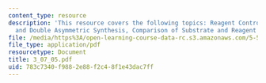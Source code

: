 ```yaml
---
content_type: resource
description: 'This resource covers the following topics: Reagent Control Strategies
  and Double Asymmetric Synthesis, Comparison of Substrate and Reagent Control Strategies'
file: /media/https%3A/open-learning-course-data-rc.s3.amazonaws.com/5-512-synthetic-organic-chemistry-ii-spring-2005/783c7340f9882e88f2c48f1e43dac7ff_3_07_05.pdf
file_type: application/pdf
resourcetype: Document
title: 3_07_05.pdf
uid: 783c7340-f988-2e88-f2c4-8f1e43dac7ff
---
```

